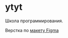 # ytyt
Школа программирования.

Верстка по [макету Figma](https://www.figma.com/design/xp8E5O0HLQAu3lObSVDD9A/YtYt?node-id=0-1&t=5PZVWzpGoEHC8B6R-1)
